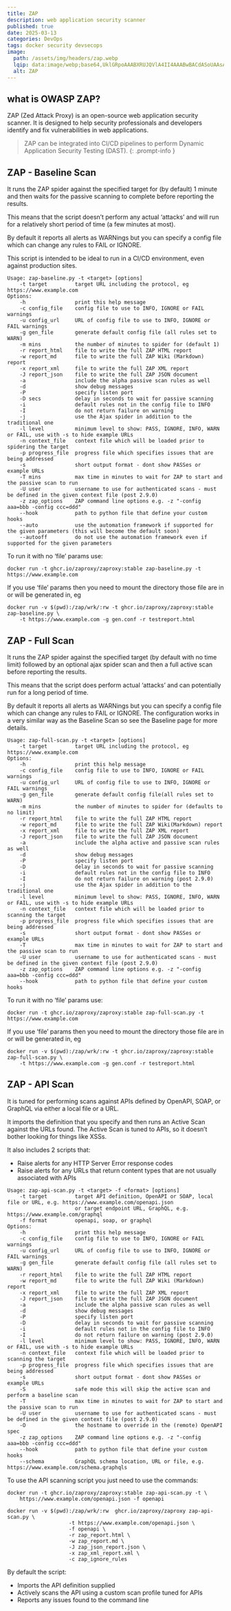 ```yaml
---
title: ZAP 
description: web application security scanner
published: true
date: 2025-03-13
categories: DevOps
tags: docker security devsecops
image:
  path: /assets/img/headers/zap.webp
  lqip: data:image/webp;base64,UklGRpoAAABXRUJQVlA4II4AAABwBACdASoUAAsAPpE6l0eloyIhMAgAsBIJYwCsAYte7LtwJnVnD6fp+fhueAD++ZmuKwPpZGqPG/iaX2sxiSXrblGmfLEZWPAfAlrj0shK9+QvSmwTrlX/i9pvfj+f5RzU5nvxxhcb/nMDnO046fEGO2ouAREuMqi2Ie9+rXwdw5aF2KfBQVQUaxOcOAAA
  alt: ZAP
---
```


## what is OWASP ZAP?
ZAP (Zed Attack Proxy) is an open-source web application security scanner. It is designed to help security professionals and developers identify and fix vulnerabilities in web applications.

> ZAP can be integrated into CI/CD pipelines to perform Dynamic Application Security Testing (DAST).
{: .prompt-info }

## ZAP - Baseline Scan

It runs the ZAP spider against the specified target for (by default) 1 minute and then waits for the passive scanning to complete before reporting the results.

This means that the script doesn’t perform any actual ‘attacks’ and will run for a relatively short period of time (a few minutes at most).

By default it reports all alerts as WARNings but you can specify a config file which can change any rules to FAIL or IGNORE.

This script is intended to be ideal to run in a CI/CD environment, even against production sites.

```
Usage: zap-baseline.py -t <target> [options]
    -t target         target URL including the protocol, eg https://www.example.com
Options:
    -h                print this help message
    -c config_file    config file to use to INFO, IGNORE or FAIL warnings
    -u config_url     URL of config file to use to INFO, IGNORE or FAIL warnings
    -g gen_file       generate default config file (all rules set to WARN)
    -m mins           the number of minutes to spider for (default 1)
    -r report_html    file to write the full ZAP HTML report
    -w report_md      file to write the full ZAP Wiki (Markdown) report
    -x report_xml     file to write the full ZAP XML report
    -J report_json    file to write the full ZAP JSON document
    -a                include the alpha passive scan rules as well
    -d                show debug messages
    -P                specify listen port
    -D secs           delay in seconds to wait for passive scanning 
    -i                default rules not in the config file to INFO
    -I                do not return failure on warning
    -j                use the Ajax spider in addition to the traditional one
    -l level          minimum level to show: PASS, IGNORE, INFO, WARN or FAIL, use with -s to hide example URLs
    -n context_file   context file which will be loaded prior to spidering the target
    -p progress_file  progress file which specifies issues that are being addressed
    -s                short output format - dont show PASSes or example URLs
    -T mins           max time in minutes to wait for ZAP to start and the passive scan to run
    -U user           username to use for authenticated scans - must be defined in the given context file (post 2.9.0)
    -z zap_options    ZAP command line options e.g. -z "-config aaa=bbb -config ccc=ddd"
    --hook            path to python file that define your custom hooks
    --auto            use the automation framework if supported for the given parameters (this will become the default soon)
    --autooff         do not use the automation framework even if supported for the given parameters
```

To run it with no ‘file’ params use:
```shell
docker run -t ghcr.io/zaproxy/zaproxy:stable zap-baseline.py -t https://www.example.com
```
If you use ‘file’ params then you need to mount the directory those file are in or will be generated in, eg
```shell
docker run -v $(pwd):/zap/wrk/:rw -t ghcr.io/zaproxy/zaproxy:stable zap-baseline.py \
    -t https://www.example.com -g gen.conf -r testreport.html
```
## ZAP - Full Scan

It runs the ZAP spider against the specified target (by default with no time limit) followed by an optional ajax spider scan and then a full active scan before reporting the results.

This means that the script does perform actual ‘attacks’ and can potentially run for a long period of time.

By default it reports all alerts as WARNings but you can specify a config file which can change any rules to FAIL or IGNORE. The configuration works in a very similar way as the Baseline Scan so see the Baseline page for more details.

```
Usage: zap-full-scan.py -t <target> [options]
    -t target         target URL including the protocol, eg https://www.example.com
Options:
    -h                print this help message
    -c config_file    config file to use to INFO, IGNORE or FAIL warnings
    -u config_url     URL of config file to use to INFO, IGNORE or FAIL warnings
    -g gen_file       generate default config file(all rules set to WARN)
    -m mins           the number of minutes to spider for (defaults to no limit)
    -r report_html    file to write the full ZAP HTML report
    -w report_md      file to write the full ZAP Wiki(Markdown) report
    -x report_xml     file to write the full ZAP XML report
    -J report_json    file to write the full ZAP JSON document
    -a                include the alpha active and passive scan rules as well
    -d                show debug messages
    -P                specify listen port
    -D                delay in seconds to wait for passive scanning 
    -i                default rules not in the config file to INFO
    -I                do not return failure on warning (post 2.9.0)
    -j                use the Ajax spider in addition to the traditional one
    -l level          minimum level to show: PASS, IGNORE, INFO, WARN or FAIL, use with -s to hide example URLs
    -n context_file   context file which will be loaded prior to scanning the target
    -p progress_file  progress file which specifies issues that are being addressed
    -s                short output format - dont show PASSes or example URLs
    -T                max time in minutes to wait for ZAP to start and the passive scan to run
    -U user           username to use for authenticated scans - must be defined in the given context file (post 2.9.0)
    -z zap_options    ZAP command line options e.g. -z "-config aaa=bbb -config ccc=ddd"
    --hook            path to python file that define your custom hooks
```

To run it with no ‘file’ params use:
```shell
docker run -t ghcr.io/zaproxy/zaproxy:stable zap-full-scan.py -t https://www.example.com
```

If you use ‘file’ params then you need to mount the directory those file are in or will be generated in, eg
```shell
docker run -v $(pwd):/zap/wrk/:rw -t ghcr.io/zaproxy/zaproxy:stable zap-full-scan.py \
    -t https://www.example.com -g gen.conf -r testreport.html
```

## ZAP - API Scan

It is tuned for performing scans against APIs defined by OpenAPI, SOAP, or GraphQL via either a local file or a URL.

It imports the definition that you specify and then runs an Active Scan against the URLs found. The Active Scan is tuned to APIs, so it doesn’t bother looking for things like XSSs.

It also includes 2 scripts that:
- Raise alerts for any HTTP Server Error response codes
- Raise alerts for any URLs that return content types that are not usually associated with APIs

```
Usage: zap-api-scan.py -t <target> -f <format> [options]
    -t target         target API definition, OpenAPI or SOAP, local file or URL, e.g. https://www.example.com/openapi.json
                      or target endpoint URL, GraphQL, e.g. https://www.example.com/graphql
    -f format         openapi, soap, or graphql
Options:
    -h                print this help message
    -c config_file    config file to use to INFO, IGNORE or FAIL warnings
    -u config_url     URL of config file to use to INFO, IGNORE or FAIL warnings
    -g gen_file       generate default config file (all rules set to WARN)
    -r report_html    file to write the full ZAP HTML report
    -w report_md      file to write the full ZAP Wiki (Markdown) report
    -x report_xml     file to write the full ZAP XML report
    -J report_json    file to write the full ZAP JSON document
    -a                include the alpha passive scan rules as well
    -d                show debug messages
    -P                specify listen port
    -D                delay in seconds to wait for passive scanning 
    -i                default rules not in the config file to INFO
    -I                do not return failure on warning (post 2.9.0)
    -l level          minimum level to show: PASS, IGNORE, INFO, WARN or FAIL, use with -s to hide example URLs
    -n context_file   context file which will be loaded prior to scanning the target
    -p progress_file  progress file which specifies issues that are being addressed
    -s                short output format - dont show PASSes or example URLs
    -S                safe mode this will skip the active scan and perform a baseline scan
    -T                max time in minutes to wait for ZAP to start and the passive scan to run
    -U user           username to use for authenticated scans - must be defined in the given context file (post 2.9.0)
    -O                the hostname to override in the (remote) OpenAPI spec
    -z zap_options    ZAP command line options e.g. -z "-config aaa=bbb -config ccc=ddd"
    --hook            path to python file that define your custom hooks
    --schema          GraphQL schema location, URL or file, e.g. https://www.example.com/schema.graphqls
```

To use the API scanning script you just need to use the commands:

```shell
docker run -t ghcr.io/zaproxy/zaproxy:stable zap-api-scan.py -t \  
    https://www.example.com/openapi.json -f openapi  
```

```shell
docker run -v $(pwd):/zap/wrk/:rw  ghcr.io/zaproxy/zaproxy zap-api-scan.py \
                    -t https://www.example.com/openapi.json \
                    -f openapi \
                    -r zap_report.html \
                    -w zap_report.md \
                    -J zap_json_report.json \
                    -x zap_xml_report.xml \
                    -c zap_ignore_rules
```

By default the script:
- Imports the API definition supplied
- Actively scans the API using a custom scan profile tuned for APIs
- Reports any issues found to the command line